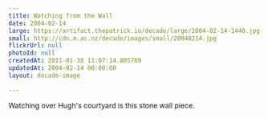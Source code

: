 ```yaml
---
title: Watching from the Wall
date: 2004-02-14
large: https://artifact.thepatrick.io/decade/large/2004-02-14-1440.jpg
small: http://cdn.m.ac.nz/decade/images/small/20040214.jpg
flickrUrl: null
photoId: null
createdAt: 2011-01-30 11:07:14.805769
updatedAt: 2004-02-14 00:00:00
layout: decade-image

---
```

Watching over Hugh's courtyard is this stone wall piece.
